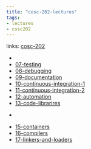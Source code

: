 ```yaml
---
title: "cosc-202-lectures"
tags: 
- lectures
- cosc202
---
```

links: [cosc-202](notes/cosc-202.md)

- 
- [07-testing](notes/07-testing.md)
- [08-debugging](notes/08-debugging.md)
- [09-documentation](notes/09-documentation.md)
- [10-continuous-integration-1](notes/10-continuous-integration-1.md)
- [11-continuous-integration-2](notes/11-continuous-integration-2.md)
- [12-automation](notes/12-automation)
- [13-code-librarires](notes/13-code-librarires.md)
* 
- [15-containers](notes/15-containers.md)
- [16-compilers](notes/16-compilers.md)
- [17-linkers-and-loaders](notes/17-linkers-and-loaders.md)